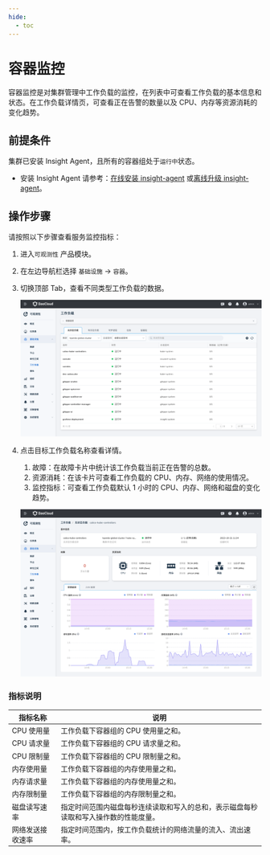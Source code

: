 ```yaml
---
hide:
  - toc
---
```


# 容器监控

容器监控是对集群管理中工作负载的监控，在列表中可查看工作负载的基本信息和状态。在工作负载详情页，可查看正在告警的数量以及 CPU、内存等资源消耗的变化趋势。

## 前提条件

集群已安装 Insight Agent，且所有的容器组处于`运行中`状态。

- 安装 Insight Agent 请参考：[在线安装 insight-agent](../../../insight/quickstart/install/install-agent.md) 或[离线升级 insight-agent](../../../insight/quickstart/install/offline-install.md)。

## 操作步骤

请按照以下步骤查看服务监控指标：

1. 进入`可观测性` 产品模块。
  
2. 在左边导航栏选择 `基础设施` -> `容器`。

3. 切换顶部 Tab，查看不同类型工作负载的数据。

    ![容器监控](../../images/workload00.png)

4. 点击目标工作负载名称查看详情。

    1. 故障：在故障卡片中统计该工作负载当前正在告警的总数。
    2. 资源消耗：在该卡片可查看工作负载的 CPU、内存、网络的使用情况。
    3. 监控指标：可查看工作负载默认 1 小时的 CPU、内存、网络和磁盘的变化趋势。

    ![容器监控](../../images/workload01.png)

### 指标说明

| 指标名称 | 说明 |
| -- | -- |
| CPU 使用量 |工作负载下容器组的 CPU 使用量之和。|
| CPU 请求量 | 工作负载下容器组的 CPU 请求量之和。|
| CPU 限制量 | 工作负载下容器组的 CPU 限制量之和。|
| 内存使用量 | 工作负载下容器组的内存使用量之和。|
| 内存请求量 | 工作负载下容器组的内存使用量之和。|
| 内存限制量 | 工作负载下容器组的内存限制量之和。|
| 磁盘读写速率 | 指定时间范围内磁盘每秒连续读取和写入的总和，表示磁盘每秒读取和写入操作数的性能度量。|
| 网络发送接收速率 | 指定时间范围内，按工作负载统计的网络流量的流入、流出速率。|
